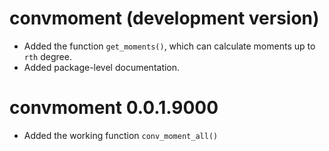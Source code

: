 # convmoment (development version)

* Added the function `get_moments()`, which can calculate moments up to `rth`
  degree. 
* Added package-level documentation.   

# convmoment 0.0.1.9000

* Added the working function `conv_moment_all()`
